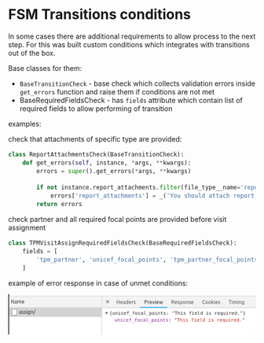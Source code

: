 # FSM Transitions conditions

In some cases there are additional requirements to allow process to the next step. For this was built custom conditions which integrates with transitions out of the box.

Base classes for them:

* `BaseTransitionCheck` - base check which collects validation errors inside `get_errors` function and raise them if conditions are not met
* BaseRequiredFieldsCheck - has `fields` attribute which contain list of required fields to allow performing of transition

examples:

check that attachments of specific type are provided:

```python
class ReportAttachmentsCheck(BaseTransitionCheck):
    def get_errors(self, instance, *args, **kwargs):
        errors = super().get_errors(*args, **kwargs)

        if not instance.report_attachments.filter(file_type__name='report').exists():
            errors['report_attachments'] = _('You should attach report.')
        return errors
```

check partner and all required focal points are provided before visit assignment

```python
class TPMVisitAssignRequiredFieldsCheck(BaseRequiredFieldsCheck):
    fields = [
        'tpm_partner', 'unicef_focal_points', 'tpm_partner_focal_points'
    ]
```



example of error response in case of unmet conditions:

![](../.gitbook/assets/8iewjg.jpg)



